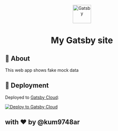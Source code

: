<p align="center">
  <a href="https://www.gatsbyjs.com/?utm_source=starter&utm_medium=readme&utm_campaign=minimal-starter">
    <img alt="Gatsby" src="https://www.gatsbyjs.com/Gatsby-Monogram.svg" width="60" />
  </a>
</p>
<h1 align="center">
  My Gatsby site 
</h1>

## 🚀 About
This web app shows fake mock data 

## 🚀 Deployment  
Deployed to [Gatsby Cloud](https://mygatsbysitemain69390.gtsb.io/):

[<img src="https://www.gatsbyjs.com/deploynow.svg" alt="Deploy to Gatsby Cloud">](https://mygatsbysitemain69390.gtsb.io/)

## with ❤️ by @kum9748ar

